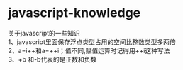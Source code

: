 # javascript-knowledge
关于javascript的一些知识<br>
1、javascript里面保存浮点类型占用的空间比整数类型多两倍 <br>
2、a=i++和a=++i；值不同,赋值运算时记得用++i这种写法<br>
3、+b 和-b代表的是正数和负数 <br>
